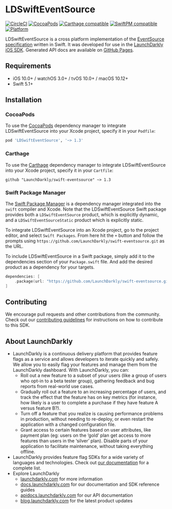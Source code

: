 # LDSwiftEventSource

[![CircleCI](https://circleci.com/gh/launchdarkly/swift-eventsource.svg?style=shield)](https://circleci.com/gh/launchdarkly/swift-eventsource)
[![CocoaPods](https://img.shields.io/cocoapods/v/LDSwiftEventSource.svg)](https://cocoapods.org/pods/LDSwiftEventSource)
[![Carthage compatible](https://img.shields.io/badge/Carthage-compatible-4BC51D.svg?style=flat)](https://github.com/Carthage/Carthage)
[![SwiftPM compatible](https://img.shields.io/badge/SwiftPM-compatible-4BC51D.svg?style=flat)](https://swift.org/package-manager/)
[![Platform](https://img.shields.io/cocoapods/p/LDSwiftEventSource.svg?style=flat)](https://cocoapods.org/pods/LDSwiftEventSource)

LDSwiftEventSource is a cross platform implementation of the [EventSource specification](https://html.spec.whatwg.org/multipage/server-sent-events.html) written in Swift. It was developed for use in the [LaunchDarkly iOS SDK](https://github.com/launchdarkly/ios-client-sdk). Generated API docs are available on [GitHub Pages](https://launchdarkly.github.io/swift-eventsource/).

## Requirements
- iOS 10.0+ / watchOS 3.0+ / tvOS 10.0+ / macOS 10.12+
- Swift 5.1+

## Installation

### CocoaPods

To use the [CocoaPods](https://cocoapods.org) dependency manager to integrate LDSwiftEventSource into your Xcode project, specify it in your `Podfile`:

```ruby
pod 'LDSwiftEventSource', '~> 1.3'
```

### Carthage

To use the [Carthage](https://github.com/Carthage/Carthage) dependency manager to integrate LDSwiftEventSource into your Xcode project, specify it in your `Cartfile`:

```ogdl
github "LaunchDarkly/swift-eventsource" ~> 1.3
```

### Swift Package Manager

The [Swift Package Manager](https://swift.org/package-manager/) is a dependency manager integrated into the `swift` compiler and Xcode. Note that the LDSwiftEventSource Swift package provides both a `LDSwiftEventSource` product, which is explicitly dynamic, and a `LDSwiftEventSourceStatic` product which is explicitly static.

To integrate LDSwiftEventSource into an Xcode project, go to the project editor, and select `Swift Packages`. From here hit the `+` button and follow the prompts using  `https://github.com/LaunchDarkly/swift-eventsource.git` as the URL.

To include LDSwiftEventSource in a Swift package, simply add it to the dependencies section of your `Package.swift` file. And add the desired product as a dependency for your targets.

```swift
dependencies: [
    .package(url: "https://github.com/LaunchDarkly/swift-eventsource.git", .upToNextMajor(from: "1.3.0"))
]
```

## Contributing

We encourage pull requests and other contributions from the community. Check out our [contributing guidelines](https://github.com/LaunchDarkly/swift-eventsource/blob/master/CONTRIBUTING.md) for instructions on how to contribute to this SDK.

## About LaunchDarkly

* LaunchDarkly is a continuous delivery platform that provides feature flags as a service and allows developers to iterate quickly and safely. We allow you to easily flag your features and manage them from the LaunchDarkly dashboard.  With LaunchDarkly, you can:
    * Roll out a new feature to a subset of your users (like a group of users who opt-in to a beta tester group), gathering feedback and bug reports from real-world use cases.
    * Gradually roll out a feature to an increasing percentage of users, and track the effect that the feature has on key metrics (for instance, how likely is a user to complete a purchase if they have feature A versus feature B?).
    * Turn off a feature that you realize is causing performance problems in production, without needing to re-deploy, or even restart the application with a changed configuration file.
    * Grant access to certain features based on user attributes, like payment plan (eg: users on the ‘gold’ plan get access to more features than users in the ‘silver’ plan). Disable parts of your application to facilitate maintenance, without taking everything offline.
* LaunchDarkly provides feature flag SDKs for a wide variety of languages and technologies. Check out [our documentation](https://docs.launchdarkly.com/sdk) for a complete list.
* Explore LaunchDarkly
    * [launchdarkly.com](https://www.launchdarkly.com/ "LaunchDarkly Main Website") for more information
    * [docs.launchdarkly.com](https://docs.launchdarkly.com/  "LaunchDarkly Documentation") for our documentation and SDK reference guides
    * [apidocs.launchdarkly.com](https://apidocs.launchdarkly.com/  "LaunchDarkly API Documentation") for our API documentation
    * [blog.launchdarkly.com](https://blog.launchdarkly.com/  "LaunchDarkly Blog Documentation") for the latest product updates
